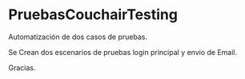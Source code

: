 # PruebasCouchairTesting
Automatización de dos casos de pruebas. 

Se Crean dos escenarios de pruebas login principal y envio de Email. 

Gracias.
